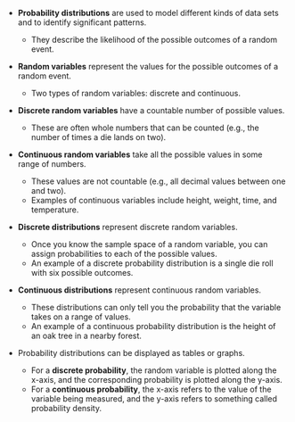 * **Probability distributions** are used to model different kinds of data sets and to identify significant patterns.
    * They describe the likelihood of the possible outcomes of a random event.

* **Random variables** represent the values for the possible outcomes of a random event.
    * Two types of random variables: discrete and continuous.

* **Discrete random variables** have a countable number of possible values.
    * These are often whole numbers that can be counted (e.g., the number of times a die lands on two).

* **Continuous random variables** take all the possible values in some range of numbers.
    * These values are not countable (e.g., all decimal values between one and two).
    * Examples of continuous variables include height, weight, time, and temperature.

* **Discrete distributions** represent discrete random variables.
    * Once you know the sample space of a random variable, you can assign probabilities to each of the possible values.
    * An example of a discrete probability distribution is a single die roll with six possible outcomes.

* **Continuous distributions** represent continuous random variables.
    * These distributions can only tell you the probability that the variable takes on a range of values.
    * An example of a continuous probability distribution is the height of an oak tree in a nearby forest.

* Probability distributions can be displayed as tables or graphs.
    * For a **discrete probability**, the random variable is plotted along the x-axis, and the corresponding probability is plotted along the y-axis.
    * For a **continuous probability**, the x-axis refers to the value of the variable being measured, and the y-axis refers to something called probability density.

